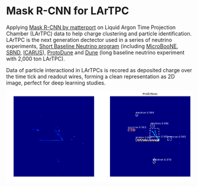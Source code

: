 # Mask R-CNN for LArTPC 

Applying [Mask R-CNN by matterport](https://github.com/matterport/Mask_RCNN) on Liquid Argon Time Projection Chamber (LArTPC) data to help charge clustering and particle identification. LArTPC is the next generation dectector used in a series of neutrino experiments, [Short Baseline Neutrino program](https://sbn.fnal.gov/) (including [MicroBooNE](https://microboone.fnal.gov/), [SBND](http://sbn-nd.fnal.gov/), [ICARUS](https://icarus.fnal.gov/)), [ProtoDune](https://www.symmetrymagazine.org/article/protodune-in-pictures) and [Dune](https://lbnf.fnal.gov/) (long baseline neutrino experiment with 2,000 ton LArTPC). 

Data of particle interactiond in LArTPCs is recored as deposited charge over the time tick and readout wires, forming a clean representation as 2D image, perfect for deep learning studies. 

![Instance Segmentation Sample](assets/profile_mrcnn_ex.png)

